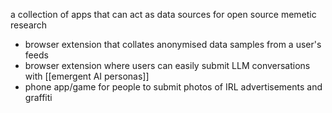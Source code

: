 a collection of apps that can act as data sources for open source memetic research
- browser extension that collates anonymised data samples from a user's feeds
- browser extension where users can easily submit LLM conversations with [[emergent AI personas]]
- phone app/game for people to submit photos of IRL advertisements and graffiti